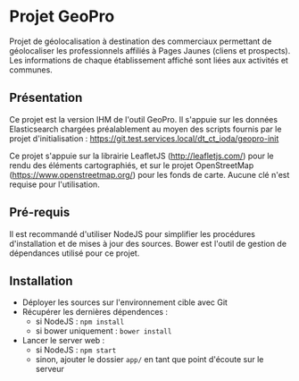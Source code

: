 # Projet GeoPro
Projet de géolocalisation à destination des commerciaux permettant de géolocaliser
les professionnels affiliés à Pages Jaunes (cliens et prospects). Les informations
de chaque établissement affiché sont liées aux activités et communes.


## Présentation
Ce projet est la version IHM de l'outil GeoPro. Il s'appuie sur les données Elasticsearch chargées préalablement au moyen des scripts fournis par le projet d'initialisation : https://git.test.services.local/dt_ct_ioda/geopro-init

Ce projet s'appuie sur la librairie LeafletJS (http://leafletjs.com/) pour le rendu des éléments cartographiés, et sur le projet OpenStreetMap (https://www.openstreetmap.org/) pour les fonds de carte. Aucune clé n'est requise pour l'utilisation.


## Pré-requis
Il est recommandé d'utiliser NodeJS pour simplifier les procédures d'installation et de mises à jour des sources. Bower est l'outil de gestion de dépendances utilisé pour ce projet.


## Installation
- Déployer les sources sur l'environnement cible avec Git
- Récupérer les dernières dépendences :
	- si NodeJS : ```npm install```
	- si bower uniquement : ```bower install```
- Lancer le server web :
    - si NodeJS : ```npm start```
    - sinon, ajouter le dossier ```app/``` en tant que point d'écoute sur le serveur